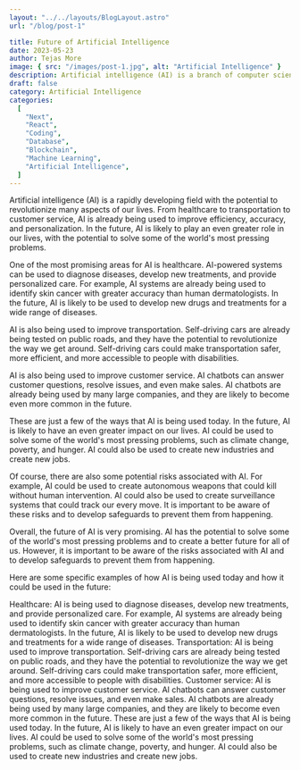 ```yaml
---
layout: "../../layouts/BlogLayout.astro"
url: "/blog/post-1"

title: Future of Artificial Intelligence
date: 2023-05-23
author: Tejas More
image: { src: "/images/post-1.jpg", alt: "Artificial Intelligence" }
description: Artificial intelligence (AI) is a branch of computer science that deals with the creation of intelligent agents, which are systems that can reason, learn, and act autonomously. AI research has been highly successful in developing effective techniques for solving a wide range of problems, from game playing to medical diagnosis.
draft: false
category: Artificial Intelligence
categories:
  [
    "Next",
    "React",
    "Coding",
    "Database",
    "Blockchain",
    "Machine Learning",
    "Artificial Intelligence",
  ]
---
```


Artificial intelligence (AI) is a rapidly developing field with the potential to revolutionize many aspects of our lives. From healthcare to transportation to customer service, AI is already being used to improve efficiency, accuracy, and personalization. In the future, AI is likely to play an even greater role in our lives, with the potential to solve some of the world's most pressing problems.

One of the most promising areas for AI is healthcare. AI-powered systems can be used to diagnose diseases, develop new treatments, and provide personalized care. For example, AI systems are already being used to identify skin cancer with greater accuracy than human dermatologists. In the future, AI is likely to be used to develop new drugs and treatments for a wide range of diseases.

AI is also being used to improve transportation. Self-driving cars are already being tested on public roads, and they have the potential to revolutionize the way we get around. Self-driving cars could make transportation safer, more efficient, and more accessible to people with disabilities.

AI is also being used to improve customer service. AI chatbots can answer customer questions, resolve issues, and even make sales. AI chatbots are already being used by many large companies, and they are likely to become even more common in the future.

These are just a few of the ways that AI is being used today. In the future, AI is likely to have an even greater impact on our lives. AI could be used to solve some of the world's most pressing problems, such as climate change, poverty, and hunger. AI could also be used to create new industries and create new jobs.

Of course, there are also some potential risks associated with AI. For example, AI could be used to create autonomous weapons that could kill without human intervention. AI could also be used to create surveillance systems that could track our every move. It is important to be aware of these risks and to develop safeguards to prevent them from happening.

Overall, the future of AI is very promising. AI has the potential to solve some of the world's most pressing problems and to create a better future for all of us. However, it is important to be aware of the risks associated with AI and to develop safeguards to prevent them from happening.

Here are some specific examples of how AI is being used today and how it could be used in the future:

Healthcare: AI is being used to diagnose diseases, develop new treatments, and provide personalized care. For example, AI systems are already being used to identify skin cancer with greater accuracy than human dermatologists. In the future, AI is likely to be used to develop new drugs and treatments for a wide range of diseases.
Transportation: AI is being used to improve transportation. Self-driving cars are already being tested on public roads, and they have the potential to revolutionize the way we get around. Self-driving cars could make transportation safer, more efficient, and more accessible to people with disabilities.
Customer service: AI is being used to improve customer service. AI chatbots can answer customer questions, resolve issues, and even make sales. AI chatbots are already being used by many large companies, and they are likely to become even more common in the future.
These are just a few of the ways that AI is being used today. In the future, AI is likely to have an even greater impact on our lives. AI could be used to solve some of the world's most pressing problems, such as climate change, poverty, and hunger. AI could also be used to create new industries and create new jobs.
